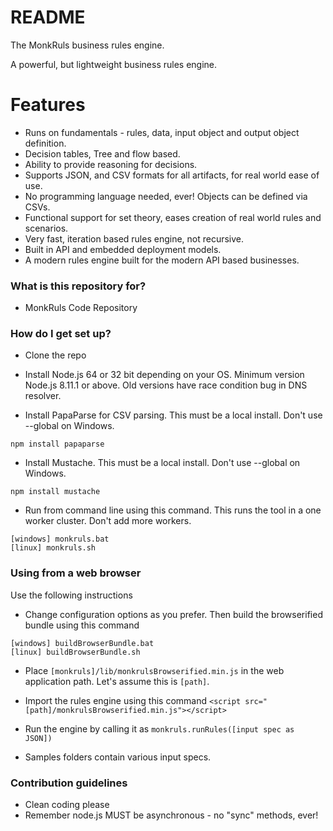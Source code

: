 # README #

The MonkRuls business rules engine.

A powerful, but lightweight business rules engine.

# Features #

* Runs on fundamentals - rules, data, input object and output object definition.
* Decision tables, Tree and flow based.
* Ability to provide reasoning for decisions.
* Supports JSON, and CSV formats for all artifacts, for real world ease of use.
* No programming language needed, ever! Objects can be defined via CSVs.
* Functional support for set theory, eases creation of real world rules and scenarios.
* Very fast, iteration based rules engine, not recursive. 
* Built in API and embedded deployment models. 
* A modern rules engine built for the modern API based businesses. 

### What is this repository for? ###

* MonkRuls Code Repository

### How do I get set up? ###

* Clone the repo

* Install Node.js 64 or 32 bit depending on your OS. Minimum version Node.js 8.11.1 or above. Old versions have race condition bug in DNS resolver.

* Install PapaParse for CSV parsing.  This must be a local install. Don't use --global on Windows.
```
npm install papaparse
```

* Install Mustache.  This must be a local install. Don't use --global on Windows.
```
npm install mustache
```

* Run from command line using this command. This runs the tool in a one worker cluster. Don't add more workers. 
```
[windows] monkruls.bat 
[linux] monkruls.sh
```

### Using from a web browser
Use the following instructions

* Change configuration options as you prefer. Then build the browserified bundle using this command
```
[windows] buildBrowserBundle.bat 
[linux] buildBrowserBundle.sh
```

* Place `[monkruls]/lib/monkrulsBrowserified.min.js` in the web application path. Let's assume this is `[path]`.

* Import the rules engine using this command `<script src="[path]/monkrulsBrowserified.min.js"></script>`

* Run the engine by calling it as `monkruls.runRules([input spec as JSON])`

* Samples folders contain various input specs.

### Contribution guidelines ###

* Clean coding please
* Remember node.js MUST be asynchronous - no "sync" methods, ever!
